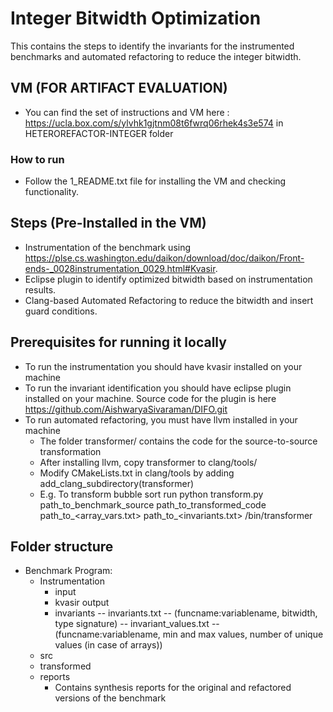 # Integer Bitwidth Optimization
This contains the steps to identify the invariants for the instrumented benchmarks and automated refactoring to reduce the integer bitwidth.

## VM (FOR ARTIFACT EVALUATION)
- You can find the set of instructions and VM here : https://ucla.box.com/s/ylvhk1gjtnm08t6fwrq06rhek4s3e574 in HETEROREFACTOR-INTEGER folder
### How to run
- Follow the 1_README.txt file for installing the VM and checking functionality.

## Steps (Pre-Installed in the VM)
- Instrumentation of the benchmark using https://plse.cs.washington.edu/daikon/download/doc/daikon/Front-ends-_0028instrumentation_0029.html#Kvasir.
- Eclipse plugin to identify optimized bitwidth based on instrumentation results. 
- Clang-based Automated Refactoring to reduce the bitwidth and insert guard conditions.

## Prerequisites for running it locally
- To run the instrumentation you should have kvasir installed on your machine
- To run the invariant identification you should have eclipse plugin installed on your machine. Source code for the plugin is here https://github.com/AishwaryaSivaraman/DIFO.git
- To run automated refactoring, you must have llvm installed in your machine
    - The folder transformer/ contains the code for the source-to-source transformation
    - After installing llvm, copy transformer to clang/tools/
    - Modify CMakeLists.txt in clang/tools by adding add_clang_subdirectory(transformer)
    - E.g. To transform bubble sort run python transform.py path_to_benchmark_source path_to_transformed_code path_to_<array_vars.txt> path_to_<invariants.txt> /bin/transformer <size of instrumentation>

## Folder structure
- Benchmark Program:
    - Instrumentation
        - input
        - kvasir output
        - invariants
            -- invariants.txt -- (funcname:variablename, bitwidth, type signature)
            -- invariant_values.txt -- (funcname:variablename, min and max values, number of unique values (in case of arrays))
    - src
    - transformed
    - reports
        - Contains synthesis reports for the original and refactored versions of the benchmark
